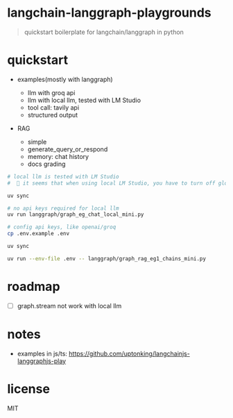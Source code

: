 # langchain-langgraph-playgrounds
> quickstart boilerplate for langchain/langgraph in python

# quickstart
- examples(mostly with langgraph)
  - llm with groq api
  - llm with local llm, tested with LM Studio
  - tool call: tavily api
  - structured output

- RAG
  - simple
  - generate_query_or_respond
  - memory: chat history
  - docs grading

```sh
# local llm is tested with LM Studio
#  🤔 it seems that when using local LM Studio, you have to turn off global mode for proxy like clash, you can use rule/direct mode

uv sync

# no api keys required for local llm
uv run langgraph/graph_eg_chat_local_mini.py

```

```sh
# config api keys, like openai/groq
cp .env.example .env

uv sync

uv run --env-file .env -- langgraph/graph_rag_eg1_chains_mini.py

```

# roadmap
- [ ] graph.stream not work with local llm
# notes
- examples in js/ts: https://github.com/uptonking/langchainjs-langgraphjs-play

# license
MIT